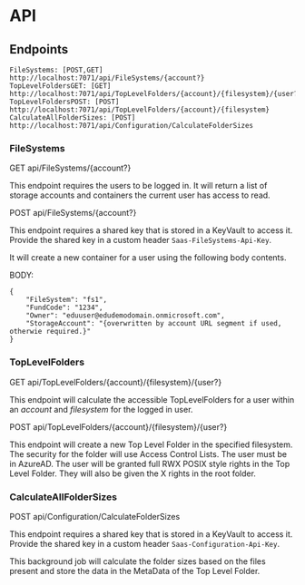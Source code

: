 # API


## Endpoints

```
FileSystems: [POST,GET] http://localhost:7071/api/FileSystems/{account?}
TopLevelFoldersGET: [GET] http://localhost:7071/api/TopLevelFolders/{account}/{filesystem}/{user?}
TopLevelFoldersPOST: [POST] http://localhost:7071/api/TopLevelFolders/{account}/{filesystem}
CalculateAllFolderSizes: [POST] http://localhost:7071/api/Configuration/CalculateFolderSizes
```

### FileSystems

GET api/FileSystems/{account?}

This endpoint requires the users to be logged in.
It will return a list of storage accounts and containers the current user has access to read.

POST api/FileSystems/{account?}

This endpoint requires a shared key that is stored in a KeyVault to access it. Provide the shared key in a custom header `Saas-FileSystems-Api-Key`.

It will create a new container for a user using the following body contents.

BODY:
```
{
    "FileSystem": "fs1",
    "FundCode": "1234",
    "Owner": "eduuser@edudemodomain.onmicrosoft.com",
    "StorageAccount": "{overwritten by account URL segment if used, otherwie required.}"   
}
```

### TopLevelFolders

GET api/TopLevelFolders/{account}/{filesystem}/{user?}

This endpoint will calculate the accessible TopLevelFolders for a user within an *account* and *filesystem* for the logged in user.

POST api/TopLevelFolders/{account}/{filesystem}/{user?}

This endpoint will create a new Top Level Folder in the specified filesystem.
The security for the folder will use Access Control Lists.
The user must be in AzureAD.
The user will be granted full RWX POSIX style rights in the Top Level Folder.
They will also be given the X rights in the root folder.

### CalculateAllFolderSizes

POST api/Configuration/CalculateFolderSizes

This endpoint requires a shared key that is stored in a KeyVault to access it. Provide the shared key in a custom header `Saas-Configuration-Api-Key`.

This background job will calculate the folder sizes based on the files present and store the data in the MetaData of the Top Level Folder.


